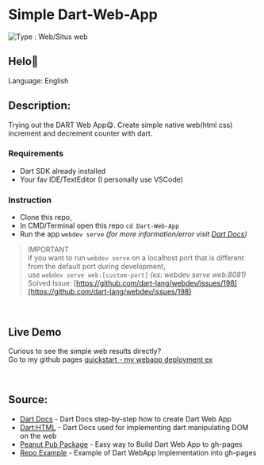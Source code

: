 # Simple Dart-Web-App
<img src="https://img.shields.io/badge/Type-Web%2FSitus%20web-lightgrey" alt="Type : Web/Situs web"> 

## Helo👋

Language: English

## Description: 
  Trying out the DART Web App😋. Create simple native web(html css) increment and decrement counter with dart.

### Requirements
- Dart SDK already installed
- Your fav IDE/TextEditor (I personally use VSCode)

### Instruction
- Clone this repo,
- In CMD/Terminal open this repo ```cd Dart-Web-App```
- Run the app ```webdev serve``` _(for more information/error visit [Dart Docs](https://dart.dev/web/get-started#tools))_

> IMPORTANT\
> if you want to run ```webdev serve``` on a localhost port that is different from the default port during development,\
> use ```webdev serve web:[custom-port]``` _(ex: webdev serve web:8081)_\
> Solved Issue: [https://github.com/dart-lang/webdev/issues/198](https://github.com/dart-lang/webdev/issues/198)

<br>

## Live Demo
Curious to see the simple web results directly?\
Go to my github pages [quickstart - my webapp deployment ex](https://khip01.github.io/Dart-Web-App/)

<br>

## Source:
- [Dart Docs](https://dart.dev/web) - Dart Docs step-by-step how to create Dart Web App
- [Dart:HTML](https://dart.dev/libraries/dart-html#manipulating-the-dom) - Dart Docs used for implementing dart manipulating DOM on the web 
- [Peanut Pub Package](https://pub.dev/packages/peanut) - Easy way to Build Dart Web App to gh-pages
- [Repo Example](https://github.com/filiph/startup_namer) - Example of Dart WebApp Implementation into gh-pages
